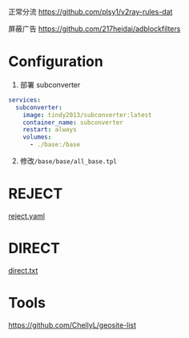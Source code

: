正常分流 https://github.com/plsy1/v2ray-rules-dat

屏蔽广告 https://github.com/217heidai/adblockfilters

# Configuration

1. 部署 subconverter

```yaml
services:
  subconverter:
    image: tindy2013/subconverter:latest
    container_name: subconverter
    restart: always
    volumes:
      - ./base:/base
```

2. 修改`/base/base/all_base.tpl`

# REJECT

[reject.yaml](https://github.com/plsy1/myClashConfig/blob/main/reject.yaml)

# DIRECT

[direct.txt](https://github.com/plsy1/v2ray-rules-dat/blob/hidden/direct.txt)

# Tools

https://github.com/ChellyL/geosite-list
